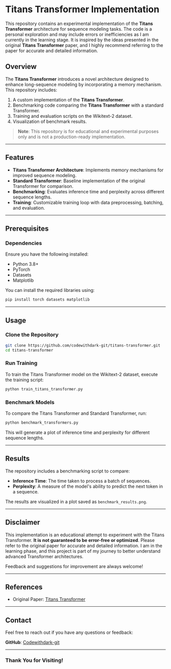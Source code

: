# Titans Transformer Implementation

This repository contains an experimental implementation of the **Titans Transformer** architecture for sequence modeling tasks. The code is a personal exploration and may include errors or inefficiencies as I am currently in the learning stage. It is inspired by the ideas presented in the original **Titans Transformer** paper, and I highly recommend referring to the paper for accurate and detailed information.

## Overview
The **Titans Transformer** introduces a novel architecture designed to enhance long-sequence modeling by incorporating a memory mechanism. This repository includes:

1. A custom implementation of the **Titans Transformer**.
2. Benchmarking code comparing the **Titans Transformer** with a standard Transformer.
3. Training and evaluation scripts on the Wikitext-2 dataset.
4. Visualization of benchmark results.

> **Note**: This repository is for educational and experimental purposes only and is not a production-ready implementation.

---

## Features

- **Titans Transformer Architecture**: Implements memory mechanisms for improved sequence modeling.
- **Standard Transformer**: Baseline implementation of the original Transformer for comparison.
- **Benchmarking**: Evaluates inference time and perplexity across different sequence lengths.
- **Training**: Customizable training loop with data preprocessing, batching, and evaluation.

---

## Prerequisites

### Dependencies

Ensure you have the following installed:

- Python 3.8+
- PyTorch
- Datasets
- Matplotlib

You can install the required libraries using:
```bash
pip install torch datasets matplotlib
```

---

## Usage

### Clone the Repository
```bash
git clone https://github.com/codewithdark-git/titans-transformer.git
cd titans-transformer
```

### Run Training
To train the Titans Transformer model on the Wikitext-2 dataset, execute the training script:
```bash
python train_titans_transformer.py
```

### Benchmark Models
To compare the Titans Transformer and Standard Transformer, run:
```bash
python benchmark_transformers.py
```
This will generate a plot of inference time and perplexity for different sequence lengths.

---

## Results
The repository includes a benchmarking script to compare:

- **Inference Time**: The time taken to process a batch of sequences.
- **Perplexity**: A measure of the model's ability to predict the next token in a sequence.

The results are visualized in a plot saved as `benchmark_results.png`.

---

## Disclaimer

This implementation is an educational attempt to experiment with the Titans Transformer. **It is not guaranteed to be error-free or optimized**. Please refer to the original paper for accurate and detailed information. I am in the learning phase, and this project is part of my journey to better understand advanced Transformer architectures.

Feedback and suggestions for improvement are always welcome!

---

## References
- Original Paper: [Titans Transformer](https://arxiv.org/abs/2501.00663)

---

## Contact
Feel free to reach out if you have any questions or feedback:

**GitHub**: [Codewithdark-git](https://github.com/codewithdark-git)

---

### Thank You for Visiting!

